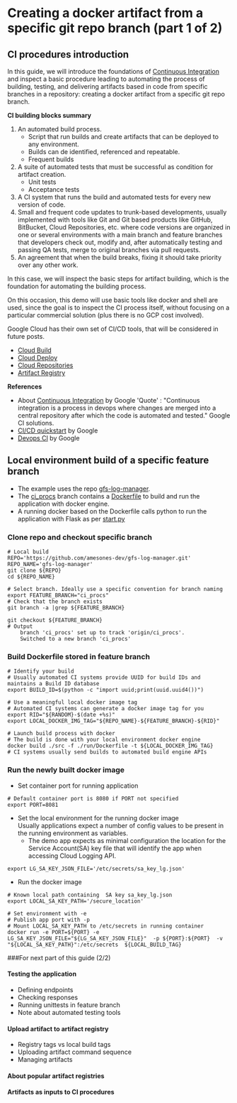 
# Creating a docker artifact from a specific git repo branch (part 1 of 2)
## CI procedures introduction  
In this guide, we will introduce the foundations of 
[Continuous Integration](https://cloud.google.com/architecture/devops/devops-tech-continuous-integration)
and inspect a  basic procedure leading to automating the process of building, testing, and delivering artifacts based 
in code from specific branches in a repository:  creating a docker artifact from a specific git repo branch.
 
**CI building blocks summary**  
1. An automated build process.
   * Script that run builds and create artifacts that can be deployed to any environment.  
   * Builds can de identified, referenced and repeatable.
   * Frequent builds  
2. A suite of automated tests that must be successful as condition for artifact creation.
   * Unit tests
   * Acceptance tests
3. A CI system that runs the build and automated tests for every new version of code.
4. Small and frequent code updates to trunk-based developments, usually implemented with tools like Git and Git based 
products like GitHub, BitBucket, Cloud Repositories, etc. where code versions are organized in one or several 
environments with a main branch and feature branches that developers check out, modify and,  after automatically 
testing and passing QA tests, merge to original branches via pull requests.  
5. An agreement that when the build breaks, fixing it should take priority over any other work.  


In this case, we will inspect the basic steps for artifact building, which is the 
foundation for automating the building process.

 On this occasion, this demo will use basic tools like docker and shell are used, since the goal is to inspect the CI process itself, without focusing on a particular 
commercial solution (plus there is no GCP cost involved).  

Google Cloud has their own set of CI/CD tools, that will be considered in future posts.
* [Cloud Build](https://cloud.google.com/build/docs)
* [Cloud Deploy](https://cloud.google.com/deploy/docs)
* [Cloud Repositories](https://cloud.google.com/source-repositories/docs)
* [Artifact Registry](https://cloud.google.com/artifact-registry/docs)

 
**References**
* About [Continuous Integration](https://cloud.google.com/architecture/devops/devops-tech-continuous-integration)
by Google
'Quote' : "Continuous integration is a process in devops where changes are merged into a central repository after which the code is automated and tested."
Google CI solutions.
* [CI/CD quickstart](https://cloud.google.com/docs/ci-cd) by Google
* [Devops CI](https://cloud.google.com/architecture/devops/devops-tech-continuous-integration) by Google 
 

## Local environment build of a specific feature branch
* The example uses the repo [gfs-log-manager](https://github.com/amesones-dev/gfs-log-manager.git).  
* The [ci_procs](https://github.com/amesones-dev/gfs-log-manager/tree/ci_procs) branch contains a [Dockerfile](https://github.com/amesones-dev/gfs-log-manager/blob/ci_procs/run/Dockerfile) to build and run the application with docker engine.  
* A running docker based on the Dockerfile calls python to run the application with Flask as per [start.py](https://github.com/amesones-dev/gfs-log-manager/blob/ci_procs/src/start.py)

### Clone repo and checkout specific branch
```shell
# Local build
REPO='https://github.com/amesones-dev/gfs-log-manager.git'
REPO_NAME='gfs-log-manager'
git clone ${REPO}
cd ${REPO_NAME}

# Select branch. Ideally use a specific convention for branch naming
export FEATURE_BRANCH="ci_procs"
# Check that the branch exists
git branch -a |grep ${FEATURE_BRANCH}

git checkout ${FEATURE_BRANCH}
# Output
    branch 'ci_procs' set up to track 'origin/ci_procs'.
    Switched to a new branch 'ci_procs'
````    

### Build Dockerfile stored in feature branch
```shell
# Identify your build
# Usually automated CI systems provide UUID for build IDs and maintains a Build ID database
export BUILD_ID=$(python -c "import uuid;print(uuid.uuid4())")

# Use a meaningful local docker image tag
# Automated CI systems can generate a docker image tag for you
export RID="${RANDOM}-$(date +%s)" 
export LOCAL_DOCKER_IMG_TAG="${REPO_NAME}-${FEATURE_BRANCH}-${RID}"

# Launch build process with docker
# The build is done with your local environment docker engine
docker build ./src -f ./run/Dockerfile -t ${LOCAL_DOCKER_IMG_TAG}
# CI systems usually send builds to automated build engine APIs
````

### Run the newly built docker image
* Set container port for running application
```shell
# Default container port is 8080 if PORT not specified
export PORT=8081
```

* Set the local environment for the running docker image  
Usually applications expect a number of config values to be present in the running environment as variables.  
  * The demo app expects as minimal configuration the location for the Service Account(SA) key file that will identify 
  the app when accessing Cloud Logging API.  

```shell
export LG_SA_KEY_JSON_FILE='/etc/secrets/sa_key_lg.json'
```

* Run the docker image
```shell
# Known local path containing  SA key sa_key_lg.json
export LOCAL_SA_KEY_PATH='/secure_location'

# Set environment with -e
# Publish app port with -p 
# Mount LOCAL_SA_KEY_PATH to /etc/secrets in running container
docker run -e PORT=${PORT} -e LG_SA_KEY_JSON_FILE="${LG_SA_KEY_JSON_FILE}"  -p ${PORT}:${PORT}  -v "${LOCAL_SA_KEY_PATH}":/etc/secrets  ${LOCAL_BUILD_TAG}
```

###For next part of this guide (2/2)
#### Testing the application
* Defining endpoints
* Checking responses
* Running unittests in feature branch
* Note about automated testing tools

#### Upload artifact to artifact registry
* Registry tags vs local build tags
* Uploading artifact command sequence 
* Managing artifacts

#### About popular artifact registries
#### Artifacts as inputs to CI procedures  





